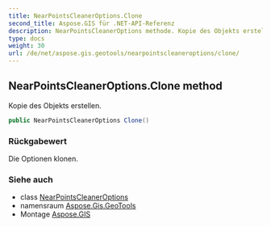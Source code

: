```yaml
---
title: NearPointsCleanerOptions.Clone
second_title: Aspose.GIS für .NET-API-Referenz
description: NearPointsCleanerOptions methode. Kopie des Objekts erstellen.
type: docs
weight: 30
url: /de/net/aspose.gis.geotools/nearpointscleaneroptions/clone/
---
```

## NearPointsCleanerOptions.Clone method

Kopie des Objekts erstellen.

```csharp
public NearPointsCleanerOptions Clone()
```

### Rückgabewert

Die Optionen klonen.

### Siehe auch

* class [NearPointsCleanerOptions](../)
* namensraum [Aspose.Gis.GeoTools](../../nearpointscleaneroptions/)
* Montage [Aspose.GIS](../../../)


